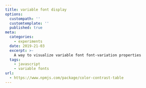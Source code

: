 ```yaml
---
title: variable font display
options:
  custompath: ''
  customtemplate: ''
  published: true
meta:
  categories:
    - experiments
  date: 2019-21-03
  excerpt: >-
    A way to visualize variable font font-variation properties
  tags:
    - javascript
    - variable fonts
url:
  - https://www.npmjs.com/package/color-contrast-table
---
```


<!-- import VariableFont from '../../../components/misc/variable-font'

<VariableFont 
  name='Science Gothic'
  url='https://github.com/tphinney/science-gothic'
  options={{
    wght: [100, 900],
    wdth: [50, 200],
    YOPQ: [18, 122],
    slnt: [-10, 0]
  }}
/>

<VariableFont 
  name='Recursive'
  url='https://www.recursive.design/'
  options={{
    MONO: [0, 1],
    CASL: [0, 1],
    wght: [0, 1000],
    slnt: [-15, 0],
    ital: [0, 1]
  }}
/>

<VariableFont 
  name='LabDJR'
  url='https://djr.com/lab-variable/'
  options={{
    BEVL: [1, 1000],
    OVAL: [1, 1000],
    QUAD: [1, 1000],
    SIZE: [1, 1000]
  }}
/> -->
